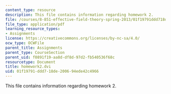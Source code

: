 ```yaml
---
content_type: resource
description: This file contains information regarding homework 2.
file: /courses/8-851-effective-field-theory-spring-2013/01f19791ddd718de200694ede42c4966_MIT8_851S13_homework2.pdf
file_type: application/pdf
learning_resource_types:
- Assignments
license: https://creativecommons.org/licenses/by-nc-sa/4.0/
ocw_type: OCWFile
parent_title: Assignments
parent_type: CourseSection
parent_uid: f0891f19-aa8d-df8d-97d2-fb540536f68c
resourcetype: Document
title: homework2.dvi
uid: 01f19791-ddd7-18de-2006-94ede42c4966
---
```

This file contains information regarding homework 2.